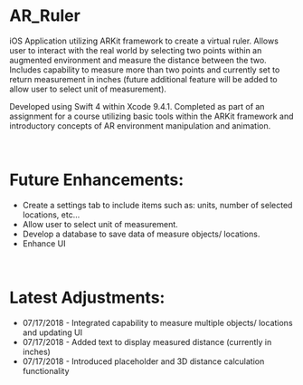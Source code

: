 # AR_Ruler
iOS Application utilizing ARKit framework to create a virtual ruler. Allows user to interact with the 
real world by selecting two points within an augmented environment and measure the distance between the two.
Includes capability to measure more than two points and currently set to return measurement in inches
(future additional feature will be added to allow user to select unit of measurement).

Developed using Swift 4 within Xcode 9.4.1. Completed as part of an assignment for a course utilizing basic
tools within the ARKit framework and introductory concepts of AR environment manipulation and animation.

</br>

<h1>Future Enhancements:</h1>
<ul>
  <li> Create a settings tab to include items such as: units, number of selected locations, etc... </li>
  <li> Allow user to select unit of measurement. </li>
  <li> Develop a database to save data of measure objects/ locations. </li>
  <li> Enhance UI </li>
</ul>

</br>

<h1>Latest Adjustments:</h1>
<ul>
  <li> 07/17/2018 - Integrated capability to measure multiple objects/ locations and updating UI </li>
  <li> 07/17/2018 - Added text to display measured distance (currently in inches) </li>
  <li> 07/17/2018 - Introduced placeholder and 3D distance calculation functionality </li>
</ul>

</br>


